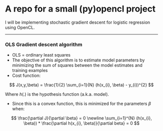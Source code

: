 

# A repo for a small (py)opencl project

I will be implementing stochastic gradient descent for logistic regression using OpenCL.

-----

### OLS Gradient descent algorithm

- OLS = ordinary least squares
- The objective of this algorithm is to estimate model parameters by minimizing
the sum of squares between the model estimates and training examples
- Cost function:

$$ J(x,y,\beta) = \frac{1}{2} \sum_{i=1}{N} (h(x_{i}, \beta) - y_{i})^{2} $$

Where $h(.)$ is the hypothesis function (a.k.a. model).

- Since this  is a convex function, this is minimized for the parameters $\beta$
when:

$$
\frac{\partial J}{\partial \beta} = 0 \newline
\sum_{i=1}^{N} (h(x_{i}, \beta)) * \frac{\partial h(x_{i}, \beta)}{\partial beta} = 0
$$
